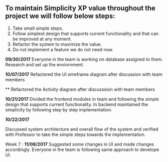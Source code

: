 ## To maintain Simplicity XP value throughout the project we will follow below steps:

1. Take small simple steps.
2. Follow simplest design that supports current functionality and that can be improved at any moment.
3. Refactor the system to maximize the value.
4. Do not implement a feature we do not need now.

**09/30/2017**
Everyone in the team is working on database assigned to them. Research and set up the enviornment.

**10/07/2017**
Refactored the UI wireframe diagram after discussion with team members

**
Refactored the Activity diagram after discusssion with team members

**10/21/2017**
Divided the frontend modules in team and following the simple design that supports current functionality. 
In backend maintained the simplicity by following step by step implementation.

**10/22/2017**

Discussed system architecture and overall flow of the system and verified with Professor to take the simple steps towards the implementation. 

Week 7 : **11/08/2017**
Suggested some changes in UI and made changes accordingly. Everyone in the team is following same approach to develope UI.
